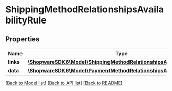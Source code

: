 # ShippingMethodRelationshipsAvailabilityRule

## Properties
Name | Type | Description | Notes
------------ | ------------- | ------------- | -------------
**links** | [**\ShopwareSDK6\Model\ShippingMethodRelationshipsAvailabilityRuleLinks**](ShippingMethodRelationshipsAvailabilityRuleLinks.md) |  | [optional] 
**data** | [**\ShopwareSDK6\Model\PaymentMethodRelationshipsAvailabilityRuleData**](PaymentMethodRelationshipsAvailabilityRuleData.md) |  | [optional] 

[[Back to Model list]](../../README.md#documentation-for-models) [[Back to API list]](../../README.md#documentation-for-api-endpoints) [[Back to README]](../../README.md)

